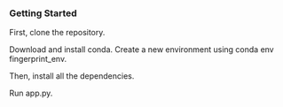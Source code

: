 ### Getting Started
First, clone the repository.

Download and install conda.
Create a new environment using conda env fingerprint_env.

Then, install all the dependencies.

Run app.py.
